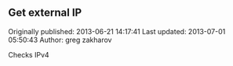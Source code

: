## Get external IP

Originally published: 2013-06-21 14:17:41
Last updated: 2013-07-01 05:50:43
Author: greg zakharov

Checks IPv4
